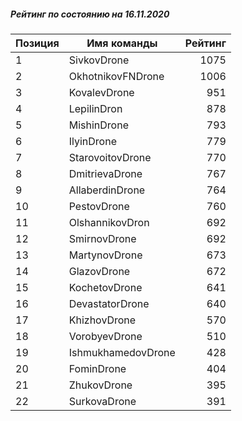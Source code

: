 ##### Рейтинг по состоянию на 16.11.2020

Позиция|Имя команды|Рейтинг
---|---|---:
1|SivkovDrone|1075
2|OkhotnikovFNDrone|1006
3|KovalevDrone|951
4|LepilinDron|878
5|MishinDrone|793
6|IlyinDrone|779
7|StarovoitovDrone|770
8|DmitrievaDrone|767
9|AllaberdinDrone|764
10|PestovDrone|760
11|OlshannikovDron|692
12|SmirnovDrone|692
13|MartynovDrone|673
14|GlazovDrone|672
15|KochetovDrone|641
16|DevastatorDrone|640
17|KhizhovDrone|570
18|VorobyevDrone|510
19|IshmukhamedovDrone|428
20|FominDrone|404
21|ZhukovDrone|395
22|SurkovaDrone|391
